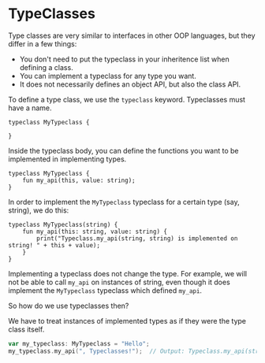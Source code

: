 # TypeClasses


Type classes are very similar to interfaces in other OOP languages, but they differ in a few things:

- You don't need to put the typeclass in your inheritence list when defining a class.
- You can implement a typeclass for any type you want.
- It does not necessarily defines an object API, but also the class API.


To define a type class, we use the `typeclass` keyword. Typeclasses must have a name.
```
typeclass MyTypeclass {

}
```

Inside the typeclass body, you can define the functions you want to be implemented in implementing types.
```
typeclass MyTypeclass {
    fun my_api(this, value: string);
}
```

In order to implement the `MyTypeclass` typeclass for a certain type (say, string), we do this:
```
typeclass MyTypeclass(string) {
    fun my_api(this: string, value: string) {
        print("Typeclass.my_api(string, string) is implemented on string! " + this + value);
    }
}
```

Implementing a typeclass does not change the type. For example, we will not be able to call `my_api` 
on instances of string, even though it does implement the `MyTypeclass` typeclass which defined `my_api`.

So how do we use typeclasses then?

We have to treat instances of implemented types as if they were the type class itself.
```go
var my_typeclass: MyTypeclass = "Hello";
my_typeclass.my_api(", Typeclasses!");  // Output: Typeclass.my_api(string, string) is implemented on string! Hello, Typeclasses!
```
